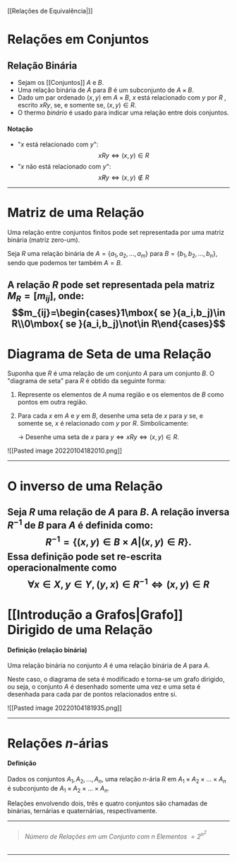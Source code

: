 [[Relações de Equivalência|]]
# Relações em Conjuntos
## Relação Binária
- Sejam os [[Conjuntos]] $A$ e $B$.
- Uma relação binária de $A$ para $B$ é um subconjunto de $A\times B$.
- Dado um par ordenado $(x, y)$ em $A\times B$, $x$ está relacionado com $y$ por $R$ , escrito $xRy$, se, e somente se, $(x,y)\in R$.
- O thermo _binário_ é usado para indicar uma relação entre dois conjuntos.

#### Notação
- "$x$ está relacionado com $y$":
$$xRy\iff(x,y)\in R$$
- "$x$ não está relacionado com $y$":
$$x\not Ry\iff(x,y)\not\in R$$
---
# Matriz de uma Relação
Uma relação entre conjuntos finitos pode set representada por uma matriz binária (matriz zero-um).

Seja $R$ uma relação binária de $A = \{a_1, a_2,\ldots,a_m\}$ para $B=\{b_1,b_2,\ldots,b_n\}$, sendo que podemos ter também $A=B$.

A relação $R$ pode set representada pela matriz $M_R=[m_{ij}]$, onde:
$$m_{ij}=\begin{cases}1\mbox{ se }(a_i,b_j)\in R\\0\mbox{ se }(a_i,b_j)\not\in R\end{cases}$$
---
# Diagrama de Seta de uma Relação
Suponha que $R$ é uma relação de um conjunto $A$ para um conjunto $B$. O "diagrama de seta" para $R$ é obtido da seguinte forma:

1. Represente os elementos de $A$ numa região e os elementos de $B$ como pontos em outra região.
2. Para cada $x$ em $A$ e $y$ em $B$, desenhe uma seta de $x$ para $y$ se, e somente se, $x$ é relacionado com $y$ por $R$. Simbolicamente:

	-> Desenhe uma seta de $x$ para $y\iff xRy\iff(x,y)\in R$.

![[Pasted image 20220104182010.png]]

---
# O inverso de uma Relação
Seja $R$ uma relação de $A$ para $B$. A relação inversa $R^{-1}$ de $B$ para $A$ é definida como:
$$R^{-1}=\{(x,y)\in B\times A\vert(x,y)\in R\}.$$
Essa definição pode set re-escrita operacionalmente como
$$\forall x\in X,y\in Y,(y,x)\in R^{-1}\iff(x,y)\in R$$
---
# [[Introdução a Grafos|Grafo]] Dirigido de uma Relação
#### Definição (relação binária)
Uma relação binária no conjunto $A$ é uma relação binária de $A$ para $A$.

Neste caso, o diagrama de seta é modificado e torna-se um grafo dirigido, ou seja, o conjunto $A$ é desenhado somente uma vez e uma seta é desenhada para cada par de pontos relacionados entre si.

![[Pasted image 20220104181935.png]]

---
# Relações $n$-árias
#### Definição
Dados os conjuntos $A_1,A_2,\ldots,A_n$, uma relação $n$-ária $R$ em $A_1\times A_2\times\ldots\times A_n$ é subconjunto de $A_1\times A_2\times\ldots\times A_n$.

Relações envolvendo dois, três e quatro conjuntos são chamadas de binárias, ternárias e quaternárias, respectivamente.

---
> ###### Número de Relações em um Conjunto com $n$ Elementos $= 2^{n^2}$

---